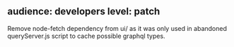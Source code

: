 audience: developers
level: patch
---

Remove node-fetch dependency from ui/ as it was only used in abandoned queryServer.js script to cache possible graphql types.

